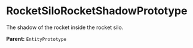 # RocketSiloRocketShadowPrototype

The shadow of the rocket inside the rocket silo.

**Parent:** `EntityPrototype`

